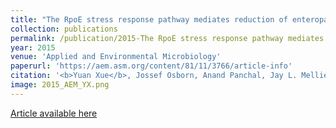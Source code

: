 ```yaml
---
title: "The RpoE stress response pathway mediates reduction of enteropathogenic Escherichia coli virulence by zinc"
collection: publications
permalink: /publication/2015-The RpoE stress response pathway mediates reduction of enteropathogenic Escherichia coli virulence by zinc
year: 2015
venue: 'Applied and Environmental Microbiology'
paperurl: 'https://aem.asm.org/content/81/11/3766/article-info'
citation: '<b>Yuan Xue</b>, Jossef Osborn, Anand Panchal, Jay L. Mellies.'
image: 2015_AEM_YX.png
---
```

[Article available here](https://aem.asm.org/content/81/11/3766/article-info)
